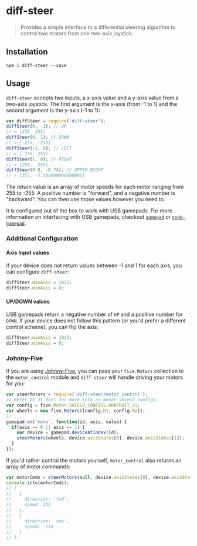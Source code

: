 # diff-steer

> Provides a simple interface to a differential steering algorithm to control two motors from one two-axis joystick.

## Installation

    npm i diff-steer --save

## Usage

`diff-steer` accepts two inputs, a x-axis value and a y-axis value from a two-axis joystick. The first argument is the x-axis (from -1 to 1) and the second argument is the y-axis (-1 to 1):

```js
var diffSteer = require('diff-steer');
diffSteer(0, -1); // UP
// > [255, 255]
diffSteer(0, 1); // DOWN
// > [-255, -255]
diffSteer(-1, 0); // LEFT
// > [-255, 255]
diffSteer(1, 0); // RIGHT
// > [255, -255]
diffSteer(0.8, -0.74); // UPPER RIGHT
// > [255, -5.100000000000005]
```

The return value is an array of motor speeds for each motor ranging from 255 to -255. A positive number is "forward", and a negative number is "backward". You can then use those values however you need to.

It is configured out of the box to work with USB gamepads. For more information on interfacing with USB gamepads, checkout [`gamepad`][gamepad] or [`node-gamepad`][node-gamepad].

### Additional Configuration

#### Axis Input values

If your device does not return values between -1 and 1 for each axis, you can configure `diff-steer`:

```js
diffSteer.maxAxis = 1023;
diffSteer.minAxis = 0;
```

#### UP/DOWN values

USB gamepads return a negative number of `UP` and a positive number for `DOWN`. If your device does not follow this pattern (or you'd prefer a different control scheme), you can flip the axis:

```js
diffSteer.maxAxis = 1023;
diffSteer.minAxis = 0;
```

### Johnny-Five

If you are using [Johnny-Five][j5], you can pass your `five.Motors` collection to the `motor_control` module and `diff-steer` will handle driving your motors for you:

```js
var steerMotors = require('diff-steer/motor_control');
// Refer to J5 docs for more info on motor shield configs
var config = five.Motor.SHIELD_CONFIGS.ADAFRUIT_V1;
var wheels = new five.Motors([config.M1, config.M2]);
// ...
gamepad.on('move', function(id, axis, value) {
  if(axis == 0 || axis == 1) {
    var device = gamepad.deviceAtIndex(id);
    steerMotors(wheels, device.axisStates[0], device.axisStates[1]);
  }
});
```

If you'd rather control the motors yourself, `motor_control` also returns an array of motor commands:

```js
var motorCmds = steerMotors(null, device.axisStates[0], device.axisStates[1]);
console.info(motorCmds);
// [
//   {
//     direction: 'fwd',
//     speed: 255
//   },
//   {
//     direction: 'rev',
//     speed: -255
//   }
// ];
```

[gamepad]: https://www.npmjs.com/package/gamepad
[node-gamepad]: https://www.npmjs.com/package/node-gamepad
[j5]: http://johnny-five.io/
